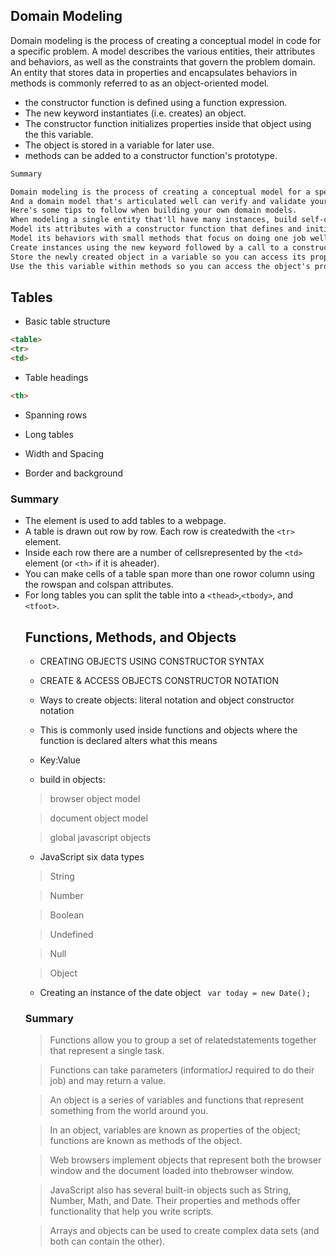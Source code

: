 ## Domain Modeling

Domain modeling is the process of creating a conceptual model in code for a specific problem. A model describes the various entities, their attributes and behaviors, as well as the constraints that govern the problem domain. An entity that stores data in properties and encapsulates behaviors in methods is commonly referred to as an object-oriented model.

- the constructor function is defined using a function expression. 
- The new keyword instantiates (i.e. creates) an object.
- The constructor function initializes properties inside that object using the this variable.
- The object is stored in a variable for later use.
- methods can be added to a constructor function's prototype. 


```html
Summary

Domain modeling is the process of creating a conceptual model for a specific problem. 
And a domain model that's articulated well can verify and validate your understanding of that problem.
Here's some tips to follow when building your own domain models.
When modeling a single entity that'll have many instances, build self-contained objects with the same attributes and behaviors.
Model its attributes with a constructor function that defines and initializes properties.
Model its behaviors with small methods that focus on doing one job well.
Create instances using the new keyword followed by a call to a constructor function.
Store the newly created object in a variable so you can access its properties and methods from outside.
Use the this variable within methods so you can access the object's properties and methods from inside.
```

## Tables

- Basic table structure
  
```html
<table> 
<tr>
<td>
```
- Table headings
   
```html
<th> 
```
- Spanning rows

- Long tables
  
- Width and Spacing

- Border and background

### Summary

- The <table> element is used to add tables to a webpage.
- A table is drawn out row by row. Each row is createdwith the ```<tr>``` element.
- Inside each row there are a number of cellsrepresented by the ```<td> ```element (or ```<th>``` if it is aheader).
- You can make cells of a table span more than one rowor column using the rowspan and colspan attributes.
- For long tables you can split the table into a ```<thead>```,```<tbody>```, and ```<tfoot>```.


## Functions, Methods, and Objects

- CREATING OBJECTS USING CONSTRUCTOR SYNTAX
  
- CREATE & ACCESS OBJECTS CONSTRUCTOR NOTATION
- Ways to create objects: literal notation and object constructor notation
- This is commonly used inside functions and objects where the function is declared alters what this means
- Key:Value
  <br>
  
- build in objects: 

>browser object model

>document object model

>global javascript objects

- JavaScript six data types
  
>String

>Number

>Boolean

>Undefined

>Null

>Object

- Creating an instance of the date object
``` var today = new Date();```

### Summary

>Functions allow you to group a set of relatedstatements together that represent a single task.

>Functions can take parameters (informatiorJ required to do their job) and may return a value.

>An object is a series of variables and functions that represent something from the world around you.

>In an object, variables are known as properties of the object; functions are known as methods of the object.

>Web browsers implement objects that represent both the browser window and the document loaded into thebrowser window.

>JavaScript also has several built-in objects such as String, Number, Math, and Date. Their properties and
methods offer functionality that help you write scripts.

>Arrays and objects can be used to create complex data sets (and both can contain the other).